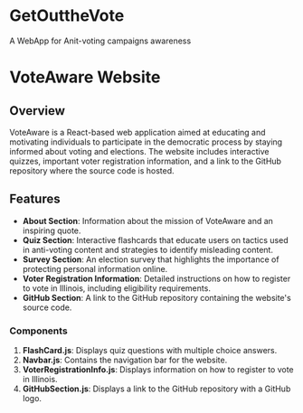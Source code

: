 # GetOuttheVote
A WebApp for Anit-voting campaigns awareness 

# VoteAware Website

## Overview

VoteAware is a React-based web application aimed at educating and motivating individuals to participate in the democratic process by staying informed about voting and elections. The website includes interactive quizzes, important voter registration information, and a link to the GitHub repository where the source code is hosted.

## Features

- **About Section**: Information about the mission of VoteAware and an inspiring quote.
- **Quiz Section**: Interactive flashcards that educate users on tactics used in anti-voting content and strategies to identify misleading content.
- **Survey Section**: An election survey that highlights the importance of protecting personal information online.
- **Voter Registration Information**: Detailed instructions on how to register to vote in Illinois, including eligibility requirements.
- **GitHub Section**: A link to the GitHub repository containing the website's source code.

### Components

1. **FlashCard.js**: Displays quiz questions with multiple choice answers.
2. **Navbar.js**: Contains the navigation bar for the website.
3. **VoterRegistrationInfo.js**: Displays information on how to register to vote in Illinois.
4. **GitHubSection.js**: Displays a link to the GitHub repository with a GitHub logo.
